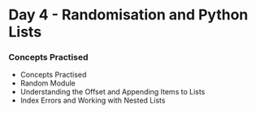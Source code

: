 # Day 4 - Randomisation and Python Lists

### Concepts Practised
- Concepts Practised
- Random Module
- Understanding the Offset and Appending Items to Lists
- Index Errors and Working with Nested Lists
